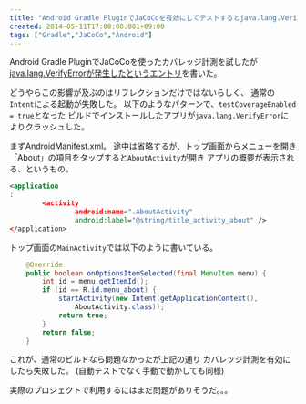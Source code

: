 ```yaml
---
title: "Android Gradle PluginでJaCoCoを有効にしてテストするとjava.lang.VerifyError発生 (2)"
created: 2014-05-11T17:08:00.001+09:00
tags: ["Gradle","JaCoCo","Android"]
---
```

Android Gradle PluginでJaCoCoを使ったカバレッジ計測を試したが
[java.lang.VerifyErrorが発生したというエントリ](http://ksoichiro.blogspot.jp/2014/05/android-gradle-pluginjacocojavalangveri.html)を書いた。

どうやらこの影響が及ぶのはリフレクションだけではないらしく、
通常の`Intent`による起動が失敗した。
以下のようなパターンで、`testCoverageEnabled = true`となった
ビルドでインストールしたアプリが`java.lang.VerifyError`によりクラッシュした。

まずAndroidManifest.xml。
途中は省略するが、トップ画面からメニューを開き
「About」の項目をタップすると`AboutActivity`が開き
アプリの概要が表示される、というもの。

```xml
<application
:
        <activity
                android:name=".AboutActivity"
                android:label="@string/title_activity_about" />
</application>
```

トップ画面の`MainActivity`では以下のように書いている。

```java
    @Override
    public boolean onOptionsItemSelected(final MenuItem menu) {
        int id = menu.getItemId();
        if (id == R.id.menu_about) {
            startActivity(new Intent(getApplicationContext(),
                AboutActivity.class));
            return true;
        }
        return false;
    }
```

これが、通常のビルドなら問題なかったが上記の通り
カバレッジ計測を有効にしたら失敗した。
(自動テストでなく手動で動かしても同様)

実際のプロジェクトで利用するにはまだ問題がありそうだ。。。
